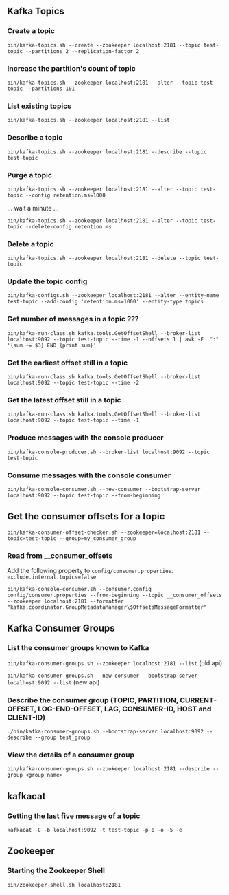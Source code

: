 ## Kafka Topics

### Create a topic
 `bin/kafka-topics.sh --create --zookeeper localhost:2181 --topic test-topic --partitions 2 --replication-factor 2`

### Increase the partition's count of topic
 `bin/kafka-topics.sh --zookeeper localhost:2181 --alter --topic test-topic --partitions 101`


### List existing topics
 `bin/kafka-topics.sh --zookeeper localhost:2181 --list`

### Describe a topic
  `bin/kafka-topics.sh --zookeeper localhost:2181 --describe --topic test-topic `
### Purge a topic
 `bin/kafka-topics.sh --zookeeper localhost:2181 --alter --topic test-topic --config retention.ms=1000`
 
... wait a minute ...

 `bin/kafka-topics.sh --zookeeper localhost:2181 --alter --topic test-topic --delete-config retention.ms`
 
### Delete a topic
 `bin/kafka-topics.sh --zookeeper localhost:2181 --delete --topic test-topic`

### Update the topic config
 `bin/kafka-configs.sh --zookeeper localhost:2181 --alter --entity-name test-topic --add-config 'retention.ms=1000' --entity-type topics`
 
### Get number of messages in a topic ???
 `bin/kafka-run-class.sh kafka.tools.GetOffsetShell --broker-list localhost:9092 --topic test-topic --time -1 --offsets 1 | awk -F  ":" '{sum += $3} END {print sum}'`
 
### Get the earliest offset still in a topic
`bin/kafka-run-class.sh kafka.tools.GetOffsetShell --broker-list localhost:9092 --topic test-topic --time -2`

### Get the latest offset still in a topic
`bin/kafka-run-class.sh kafka.tools.GetOffsetShell --broker-list localhost:9092 --topic test-topic --time -1`

### Produce messages with the console producer
`bin/kafka-console-producer.sh --broker-list localhost:9092 --topic test-topic`

### Consume messages with the console consumer
`bin/kafka-console-consumer.sh --new-consumer --bootstrap-server localhost:9092 --topic test-topic --from-beginning`

## Get the consumer offsets for a topic
`bin/kafka-consumer-offset-checker.sh --zookeeper=localhost:2181 --topic=test-topic --group=my_consumer_group`

### Read from __consumer_offsets

Add the following property to `config/consumer.properties`:
`exclude.internal.topics=false`

`bin/kafka-console-consumer.sh --consumer.config config/consumer.properties --from-beginning --topic __consumer_offsets --zookeeper localhost:2181 --formatter "kafka.coordinator.GroupMetadataManager\$OffsetsMessageFormatter"`

## Kafka Consumer Groups

### List the consumer groups known to Kafka
`bin/kafka-consumer-groups.sh --zookeeper localhost:2181 --list`  (old api)

`bin/kafka-consumer-groups.sh --new-consumer --bootstrap-server localhost:9092 --list` (new api)

### Describe the consumer group (TOPIC, PARTITION, CURRENT-OFFSET, LOG-END-OFFSET, LAG, CONSUMER-ID, HOST and CLIENT-ID)
`./bin/kafka-consumer-groups.sh --bootstrap-server localhost:9092 --describe --group test_group`


### View the details of a consumer group 
`bin/kafka-consumer-groups.sh --zookeeper localhost:2181 --describe --group <group name>`

## kafkacat

### Getting the last five message of a topic
`kafkacat -C -b localhost:9092 -t test-topic -p 0 -o -5 -e`

## Zookeeper

### Starting the Zookeeper Shell

`bin/zookeeper-shell.sh localhost:2181`
